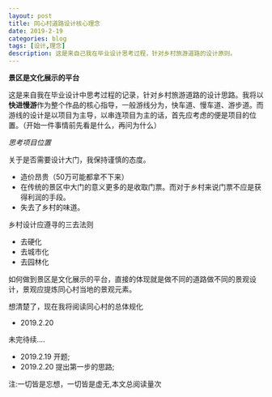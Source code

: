 ```yaml
---
layout: post
title: 同心村道路设计核心理念
date: 2019-2-19
categories: blog
tags: [设计,理念]
description: 这是来自己我在毕业设计思考过程，针对乡村旅游道路的设计原则。
---
```


**景区是文化展示的平台**

这是来自我在毕业设计中思考过程的记录，针对乡村旅游道路的设计思路。我将以**快进慢游**作为整个作品的核心指导，一般游线分为，快车道、慢车道、游步道。而游线的设计是以项目为主导，以串连项目为主的话，首先应考虑的便是项目的位置。（开始一件事情前先看是什么，再问为什么）

*思考项目位置*

关于是否需要设计大门，我保持谨慎的态度。
- 造价昂贵（50万可能都拿不下来）
- 在传统的景区中大门的意义更多的是收取门票。而对于乡村来说门票不应是获得利润的手段。
- 失去了乡村的味道。


乡村设计应遵寻的三去法则
- 去硬化
- 去城市化
- 去园林化

如何做到景区是文化展示的平台，直接的体现就是做不同的道路做不同的景观设计，景观应提炼同心村当地的景观元素。

想清楚了，现在我将阅读同心村的总体规化

- 2019.2.20

未完待续....


- 2019.2.19 开题;
- 2019.2.20 提出第一步的思路;

<span id="busuanzi_container_page_pv">
  注:一切皆是忘想，一切皆是虚无,本文总阅读量<span id="busuanzi_value_page_pv"></span>次
</span>


